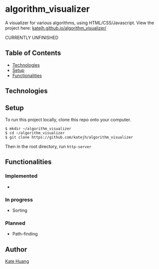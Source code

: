 # algorithm_visualizer
A visualizer for various algorithms, using HTML/CSS/Javascript.
View the project here: [katejh.github.io/algorithm_visualizer/](https://katejh.github.io/algorithm_visualizer/)

CURRENTLY UNFINISHED

## Table of Contents
* [Technologies](#technologies)
* [Setup](#setup)
* [Functionalities](#functionalities)

## Technologies

## Setup
To run this project locally, clone this repo onto your computer.
```
$ mkdir ~/algorithm_visualizer
$ cd ~/algorithm_visualizer
$ git clone https://github.com/katejh/algorithm_visualizer
```

Then in the root directory, run `http-server`

## Functionalities
### Implemented
* 
### In progress
* Sorting
### Planned
* Path-finding

## Author
[Kate Huang](https://github.com/katejh/)
